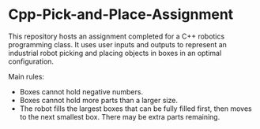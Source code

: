 # Cpp-Pick-and-Place-Assignment
This repository hosts an assignment completed for a C++ robotics programming class. It uses user inputs and outputs to represent an industrial robot picking and placing objects in boxes in an optimal configuration.

Main rules:
- Boxes cannot hold negative numbers.
- Boxes cannot hold more parts than a larger size.
- The robot fills the largest boxes that can be fully filled first, then moves to the next smallest box. There may be extra parts remaining.
